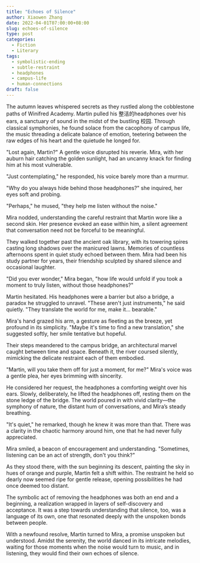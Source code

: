 ```yaml
---
title: "Echoes of Silence"
author: Xiaowen Zhang
date: 2022-04-01T07:00:00+08:00
slug: echoes-of-silence
type: post
categories:
  - Fiction
  - Literary
tags:
  - symbolistic-ending
  - subtle-restraint
  - headphones
  - campus-life
  - human-connections
draft: false
---
```


The autumn leaves whispered secrets as they rustled along the cobblestone paths of Winifred Academy. Martin pulled his 整洁的headphones over his ears, a sanctuary of sound in the midst of the bustling 校园. Through classical symphonies, he found solace from the cacophony of campus life, the music threading a delicate balance of emotion, teetering between the raw edges of his heart and the quietude he longed for.

"Lost again, Martin?" A gentle voice disrupted his reverie. Mira, with her auburn hair catching the golden sunlight, had an uncanny knack for finding him at his most vulnerable.

"Just contemplating," he responded, his voice barely more than a murmur.

"Why do you always hide behind those headphones?" she inquired, her eyes soft and probing.

"Perhaps," he mused, "they help me listen without the noise."

Mira nodded, understanding the careful restraint that Martin wore like a second skin. Her presence evoked an ease within him, a silent agreement that conversation need not be forceful to be meaningful.

They walked together past the ancient oak library, with its towering spires casting long shadows over the manicured lawns. Memories of countless afternoons spent in quiet study echoed between them. Mira had been his study partner for years, their friendship sculpted by shared silence and occasional laughter.

"Did you ever wonder," Mira began, "how life would unfold if you took a moment to truly listen, without those headphones?"

Martin hesitated. His headphones were a barrier but also a bridge, a paradox he struggled to unravel. "These aren't just instruments," he said quietly. "They translate the world for me, make it... bearable."

Mira's hand grazed his arm, a gesture as fleeting as the breeze, yet profound in its simplicity. "Maybe it's time to find a new translation," she suggested softly, her smile tentative but hopeful.

Their steps meandered to the campus bridge, an architectural marvel caught between time and space. Beneath it, the river coursed silently, mimicking the delicate restraint each of them embodied.

"Martin, will you take them off for just a moment, for me?" Mira's voice was a gentle plea, her eyes brimming with sincerity.

He considered her request, the headphones a comforting weight over his ears. Slowly, deliberately, he lifted the headphones off, resting them on the stone ledge of the bridge. The world poured in with vivid clarity—the symphony of nature, the distant hum of conversations, and Mira’s steady breathing.

"It's quiet," he remarked, though he knew it was more than that. There was a clarity in the chaotic harmony around him, one that he had never fully appreciated.

Mira smiled, a beacon of encouragement and understanding. "Sometimes, listening can be an act of strength, don't you think?"

As they stood there, with the sun beginning its descent, painting the sky in hues of orange and purple, Martin felt a shift within. The restraint he held so dearly now seemed ripe for gentle release, opening possibilities he had once deemed too distant.

The symbolic act of removing the headphones was both an end and a beginning, a realization wrapped in layers of self-discovery and acceptance. It was a step towards understanding that silence, too, was a language of its own, one that resonated deeply with the unspoken bonds between people.

With a newfound resolve, Martin turned to Mira, a promise unspoken but understood. Amidst the serenity, the world danced in its intricate melodies, waiting for those moments when the noise would turn to music, and in listening, they would find their own echoes of silence.